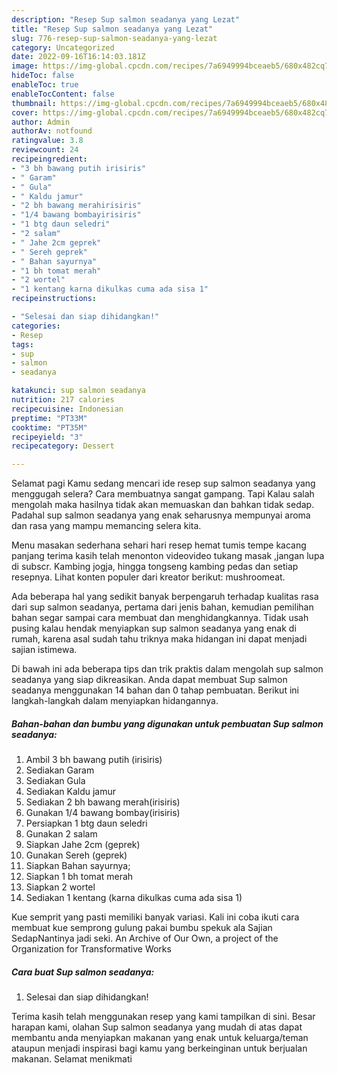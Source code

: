 ```yaml
---
description: "Resep Sup salmon seadanya yang Lezat"
title: "Resep Sup salmon seadanya yang Lezat"
slug: 776-resep-sup-salmon-seadanya-yang-lezat
category: Uncategorized
date: 2022-09-16T16:14:03.181Z
image: https://img-global.cpcdn.com/recipes/7a6949994bceaeb5/680x482cq70/sup-salmon-seadanya-foto-resep-utama.jpg
hideToc: false
enableToc: true
enableTocContent: false
thumbnail: https://img-global.cpcdn.com/recipes/7a6949994bceaeb5/680x482cq70/sup-salmon-seadanya-foto-resep-utama.jpg
cover: https://img-global.cpcdn.com/recipes/7a6949994bceaeb5/680x482cq70/sup-salmon-seadanya-foto-resep-utama.jpg
author: Admin
authorAv: notfound
ratingvalue: 3.8
reviewcount: 24
recipeingredient:
- "3 bh bawang putih irisiris"
- " Garam"
- " Gula"
- " Kaldu jamur"
- "2 bh bawang merahirisiris"
- "1/4 bawang bombayirisiris"
- "1 btg daun seledri"
- "2 salam"
- " Jahe 2cm geprek"
- " Sereh geprek"
- " Bahan sayurnya"
- "1 bh tomat merah"
- "2 wortel"
- "1 kentang karna dikulkas cuma ada sisa 1"
recipeinstructions:

- "Selesai dan siap dihidangkan!"
categories:
- Resep
tags:
- sup
- salmon
- seadanya

katakunci: sup salmon seadanya 
nutrition: 217 calories
recipecuisine: Indonesian
preptime: "PT33M"
cooktime: "PT35M"
recipeyield: "3"
recipecategory: Dessert

---
```



Selamat pagi Kamu sedang mencari ide resep sup salmon seadanya yang menggugah selera? Cara membuatnya sangat gampang. Tapi Kalau salah mengolah maka hasilnya tidak akan memuaskan dan bahkan tidak sedap. Padahal sup salmon seadanya yang enak seharusnya mempunyai aroma dan rasa yang mampu memancing selera kita.


Menu masakan sederhana sehari hari resep hemat tumis tempe kacang panjang terima kasih telah menonton videovideo tukang masak ,jangan lupa di subscr. Kambing jogja, hingga tongseng kambing pedas dan setiap resepnya. Lihat konten populer dari kreator berikut: mushroomeat.

Ada beberapa hal yang sedikit banyak berpengaruh terhadap kualitas rasa dari sup salmon seadanya, pertama dari jenis bahan, kemudian pemilihan bahan segar sampai cara membuat dan menghidangkannya. Tidak usah pusing kalau hendak menyiapkan sup salmon seadanya yang enak di rumah, karena asal sudah tahu triknya maka hidangan ini dapat menjadi sajian istimewa.


Di bawah ini ada beberapa tips dan trik praktis dalam mengolah sup salmon seadanya yang siap dikreasikan. Anda dapat membuat Sup salmon seadanya menggunakan 14 bahan dan 0 tahap pembuatan. Berikut ini langkah-langkah dalam menyiapkan hidangannya.

<!--inarticleads1-->

##### Bahan-bahan dan bumbu yang digunakan untuk pembuatan Sup salmon seadanya:

1. Ambil 3 bh bawang putih (irisiris)
1. Sediakan  Garam
1. Sediakan  Gula
1. Sediakan  Kaldu jamur
1. Sediakan 2 bh bawang merah(irisiris)
1. Gunakan 1/4 bawang bombay(irisiris)
1. Persiapkan 1 btg daun seledri
1. Gunakan 2 salam
1. Siapkan  Jahe 2cm (geprek)
1. Gunakan  Sereh (geprek)
1. Siapkan  Bahan sayurnya;
1. Siapkan 1 bh tomat merah
1. Siapkan 2 wortel
1. Sediakan 1 kentang (karna dikulkas cuma ada sisa 1)


Kue semprit yang pasti memiliki banyak variasi. Kali ini coba ikuti cara membuat kue semprong gulung pakai bumbu spekuk ala Sajian SedapNantinya jadi seki. An Archive of Our Own, a project of the Organization for Transformative Works 

<!--inarticleads2-->

##### Cara buat Sup salmon seadanya:


1. Selesai dan siap dihidangkan!



Terima kasih telah menggunakan resep yang kami tampilkan di sini. Besar harapan kami, olahan Sup salmon seadanya yang mudah di atas dapat membantu anda menyiapkan makanan yang enak untuk keluarga/teman ataupun menjadi inspirasi bagi kamu yang berkeinginan untuk berjualan makanan. Selamat menikmati
